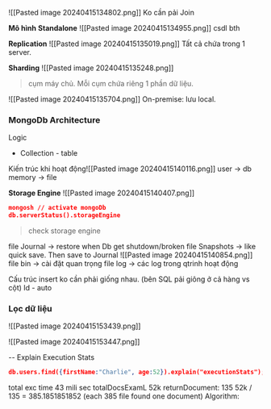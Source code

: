 ![[Pasted image 20240415134802.png]]
Ko cần pải Join

**Mô hình**
**Standalone**
![[Pasted image 20240415134955.png]]
csdl bth

**Replication**
![[Pasted image 20240415135019.png]]
Tất cả chứa trong 1 server. 

**Sharding**
![[Pasted image 20240415135248.png]]
> cụm máy chủ.
> Mỗi cụm chứa riêng 1 phần dữ liệu. 


![[Pasted image 20240415135704.png]]
On-premise: lưu local.

### MongoDb Architecture
Logic
+ Collection - table


Kiến trúc khi hoạt động![[Pasted image 20240415140116.png]]
 user -> db memory -> file

**Storage Engine**
![[Pasted image 20240415140407.png]]
```json
mongosh // activate mongoDb
db.serverStatus().storageEngine
```
> check storage engine


file Journal -> restore when Db get shutdown/broken
file Snapshots -> like quick save. Then save to Journal
![[Pasted image 20240415140854.png]]
file bin -> cài đặt quan trọng
file log -> các log trong qtrinh hoạt động

Cấu trúc insert ko cần phải giống nhau. (bên SQL pải giông ở cả hàng vs cột)
Id - auto 


### Lọc dữ liệu
![[Pasted image 20240415153439.png]]

![[Pasted image 20240415153447.png]]

-- Explain Execution Stats
```json
db.users.find({firstName:"Charlie", age:52}).explain("executionStats");
```
total exc time 43 mili sec
totalDocsExamL 52k
returnDocument: 135
52k / 135 = 385.1851851852 (each 385 file found one document) 
Algorithm: 